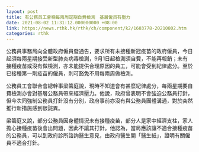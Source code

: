 ```yaml
---
layout: post
title: 有公務員工會稱每兩周定期自費檢測　基層僱員有壓力
date: 2021-08-02 11:31:12.000000000 +08:00
link: https://news.rthk.hk/rthk/ch/component/k2/1603778-20210802.htm
categories: rthk
---
```


公務員事務局向全體政府僱員發通告，要求所有未接種新冠疫苗的政府僱員，今日起須每兩星期接受新型肺炎病毒檢測，9月1日起檢測須自費，不能再報銷；未有接種疫苗或沒有做檢測，亦未能提供合理原因的員工，可能會受到紀律處分。至於已接種第一劑疫苗的僱員，則可豁免不用每兩周做檢測。

公務員工會聯合會總幹事梁籌庭說，現時不知道會有甚麼紀律處分，每兩星期要自費檢測亦會對基層公務員帶來經濟壓力。他說，政府曾表明不會強迫公務員打針，但今次同強制公務員打針沒有分別，政府事前亦沒有與公務員團體溝通，對於突然推行新措施感到很詫異。

梁籌庭又說，部分公務員因身體情況未有接種疫苗，部分人是家中經濟支柱，家人擔心接種疫苗後會出問題，因此不讓其打針。他認為，當局應該讓不適合接種疫苗的公務員，可以到政府診所諮詢醫生意見，由政府醫生開「醫生紙」，證明有關僱員不適合打針。
